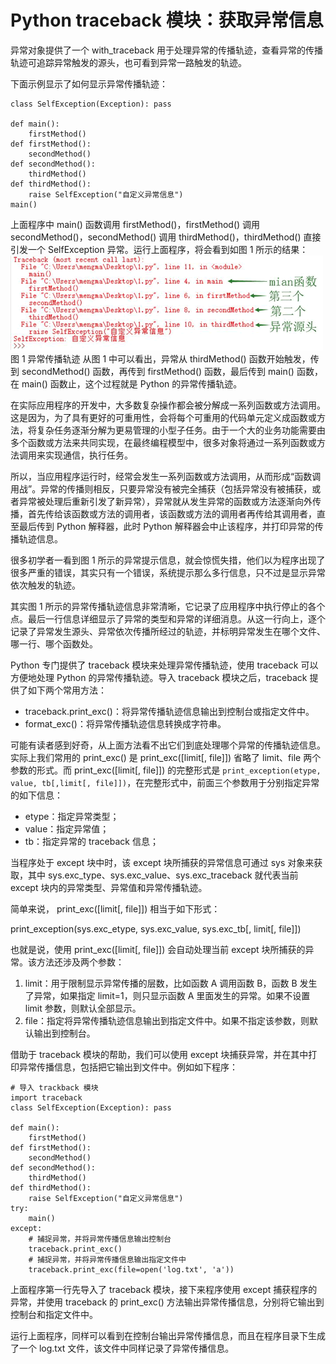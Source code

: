 # Python traceback 模块：获取异常信息

异常对象提供了一个 with_traceback 用于处理异常的传播轨迹，查看异常的传播轨迹可追踪异常触发的源头，也可看到异常一路触发的轨迹。

下面示例显示了如何显示异常传播轨迹：

```
class SelfException(Exception): pass

def main():
    firstMethod()
def firstMethod():
    secondMethod()
def secondMethod():
    thirdMethod()
def thirdMethod():
    raise SelfException("自定义异常信息")
main()
```

上面程序中 main() 函数调用 firstMethod()，firstMethod() 调用 secondMethod()，secondMethod() 调用 thirdMethod()，thirdMethod() 直接引发一个 SelfException 异常。运行上面程序，将会看到如图 1 所示的结果：
![异常传播轨迹](img/be1385e99745434e795a34f92d71374e.jpg)
图 1 异常传播轨迹
从图 1 中可以看出，异常从 thirdMethod() 函数开始触发，传到 secondMethod() 函数，再传到 firstMethod() 函数，最后传到 main() 函数，在 main() 函数止，这个过程就是 Python 的异常传播轨迹。

在实际应用程序的开发中，大多数复杂操作都会被分解成一系列函数或方法调用。这是因为，为了具有更好的可重用性，会将每个可重用的代码单元定义成函数或方法，将复杂任务逐渐分解为更易管理的小型子任务。由于一个大的业务功能需要由多个函数或方法来共同实现，在最终编程模型中，很多对象将通过一系列函数或方法调用来实现通信，执行任务。

所以，当应用程序运行时，经常会发生一系列函数或方法调用，从而形成“函数调用战”。异常的传播则相反，只要异常没有被完全捕获（包括异常没有被捕获，或者异常被处理后重新引发了新异常），异常就从发生异常的函数或方法逐渐向外传播，首先传给该函数或方法的调用者，该函数或方法的调用者再传给其调用者，直至最后传到 Python 解释器，此时 Python 解释器会中止该程序，并打印异常的传播轨迹信息。

很多初学者一看到图 1 所示的异常提示信息，就会惊慌失措，他们以为程序出现了很多严重的错误，其实只有一个错误，系统提示那么多行信息，只不过是显示异常依次触发的轨迹。

其实图 1 所示的异常传播轨迹信息非常清晰，它记录了应用程序中执行停止的各个点。最后一行信息详细显示了异常的类型和异常的详细消息。从这一行向上，逐个记录了异常发生源头、异常依次传播所经过的轨迹，并标明异常发生在哪个文件、哪一行、哪个函数处。

Python 专门提供了 traceback 模块来处理异常传播轨迹，使用 traceback 可以方便地处理 Python 的异常传播轨迹。导入 traceback 模块之后，traceback 提供了如下两个常用方法：

*   traceback.print_exc()：将异常传播轨迹信息输出到控制台或指定文件中。
*   format_exc()：将异常传播轨迹信息转换成字符串。

可能有读者感到好奇，从上面方法看不出它们到底处理哪个异常的传播轨迹信息。实际上我们常用的 print_exc() 是 print_exc([limit[, file]]) 省略了 limit、file 两个参数的形式。而 print_exc([limit[, file]]) 的完整形式是 `print_exception(etype, value, tb[,limit[, file]])`，在完整形式中，前面三个参数用于分别指定异常的如下信息：

*   etype：指定异常类型；
*   value：指定异常值；
*   tb：指定异常的 traceback 信息；

当程序处于 except 块中时，该 except 块所捕获的异常信息可通过 sys 对象来获取，其中 sys.exc_type、sys.exc_value、sys.exc_traceback 就代表当前 except 块内的异常类型、异常值和异常传播轨迹。

简单来说， print_exc([limit[, file]]) 相当于如下形式：

print_exception(sys.exc_etype, sys.exc_value, sys.exc_tb[, limit[, file]])

也就是说，使用 print_exc([limit[, file]]) 会自动处理当前 except 块所捕获的异常。该方法还涉及两个参数：

1.  limit：用于限制显示异常传播的层数，比如函数 A 调用函数 B，函数 B 发生了异常，如果指定 limit=1，则只显示函数 A 里面发生的异常。如果不设置 limit 参数，则默认全部显示。
2.  file：指定将异常传播轨迹信息输出到指定文件中。如果不指定该参数，则默认输出到控制台。

借助于 traceback 模块的帮助，我们可以使用 except 块捕获异常，并在其中打印异常传播信息，包括把它输出到文件中。例如如下程序：

```
# 导入 trackback 模块
import traceback
class SelfException(Exception): pass

def main():
    firstMethod()
def firstMethod():
    secondMethod()
def secondMethod():
    thirdMethod()
def thirdMethod():
    raise SelfException("自定义异常信息")
try:
    main()
except:
    # 捕捉异常，并将异常传播信息输出控制台
    traceback.print_exc()
    # 捕捉异常，并将异常传播信息输出指定文件中
    traceback.print_exc(file=open('log.txt', 'a'))
```

上面程序第一行先导入了 traceback 模块，接下来程序使用 except 捕获程序的异常，并使用 traceback 的 print_exc() 方法输出异常传播信息，分别将它输出到控制台和指定文件中。

运行上面程序，同样可以看到在控制台输出异常传播信息，而且在程序目录下生成了一个 log.txt 文件，该文件中同样记录了异常传播信息。